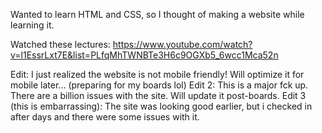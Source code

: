 Wanted to learn HTML and CSS, so I thought of making a website while learning it.

Watched these lectures:
https://www.youtube.com/watch?v=l1EssrLxt7E&list=PLfqMhTWNBTe3H6c9OGXb5_6wcc1Mca52n

Edit: I just realized the website is not mobile friendly! Will optimize it for mobile later... (preparing for my boards lol)
Edit 2: This is a major fck up. There are a billion issues with the site. Will update it post-boards.
Edit 3 (this is embarrassing): The site was looking good earlier, but i checked in after days and there were some issues with it. 
